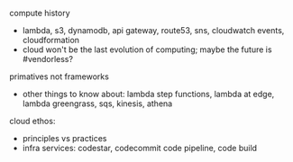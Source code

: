 
compute history
- lambda, s3, dynamodb, api gateway, route53, sns, cloudwatch events, cloudformation
- cloud won't be the last evolution of computing; maybe the future is #vendorless?

primatives not frameworks
- other things to know about: lambda step functions, lambda at edge, lambda greengrass, sqs, kinesis, athena 

cloud ethos:
- principles vs practices 
- infra services: codestar, codecommit code pipeline, code build 
